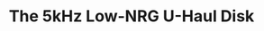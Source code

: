 ---
ee_id: '4431'
site: '1'
type: '2'
url: 1998-003-Uhaul
title: The 5kHz Low-NRG U-Haul Disk
year: '1998'
display_year: '1998'
medium: 1.44 Meg Floppy
dims:
pitch: "​EP all composed for and stored on a 1.55 Meg floppy. Mac Os 9 only!"
ps:
live_url:
related:
youtube:
related_code:
imgs: 5khz-1998-003-web-ih--Od5c.jpg
subheading:
download: 5khz-1998-003-digital-master.img.zip
add_credit:
add_credits:
commission:
layout: things-i-made
---